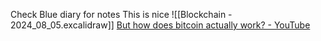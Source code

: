 Check Blue diary for notes 
This is nice 
![[Blockchain - 2024_08_05.excalidraw]]
[But how does bitcoin actually work? - YouTube](https://www.youtube.com/watch?v=bBC-nXj3Ng4)



